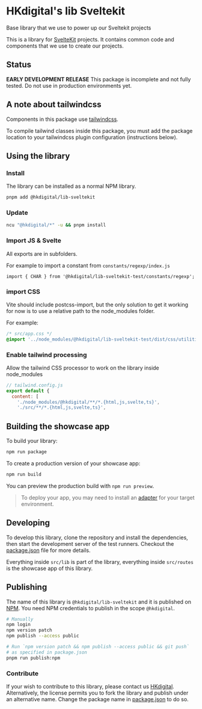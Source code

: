 # HKdigital's lib Sveltekit

Base library that we use to power up our Sveltekit projects

This is a library for [SvelteKit](https://svelte.dev/) projects. 
It contains common code and components that we use to create our projects. 

## Status

**EARLY DEVELOPMENT RELEASE**
This package is incomplete and not fully tested.
Do not use in production environments yet.

## A note about tailwindcss

Components in this package use [tailwindcss](https://tailwindcss.com/).

To compile tailwind classes inside this package, you must add the package location to your tailwindcss plugin configuration (instructions below).

## Using the library

### Install

The library can be installed as a normal NPM library.

```bash
pnpm add @hkdigital/lib-sveltekit
```

### Update

```bash
ncu "@hkdigital/*" -u && pnpm install
```

### Import JS & Svelte

All exports are in subfolders.

For example to import a constant from `constants/regexp/index.js`

```svelte
import { CHAR } from '@hkdigital/lib-sveltekit-test/constants/regexp';
```

### import CSS

Vite should include postcss-import, but the only solution to get it working for now is to use a relative path to the node_modules folder.

For example:

```css
/* src/app.css */
@import '../node_modules/@hkdigital/lib-sveltekit-test/dist/css/utilities.postcss';
```

### Enable tailwind processing

Allow the tailwind CSS processor to work on the library inside node_modules

```js
// tailwind.config.js
export default {
  content: [
    './node_modules/@hkdigital/**/*.{html,js,svelte,ts}',
    './src/**/*.{html,js,svelte,ts}',
```

## Building the showcase app

To build your library:

```bash
npm run package
```

To create a production version of your showcase app:

```bash
npm run build
```

You can preview the production build with `npm run preview`.

> To deploy your app, you may need to install an [adapter](https://svelte.dev/docs/kit/adapters) for your target environment.

## Developing

To develop this library, clone the repository and install the dependencies, then start the development server of the test runners. Checkout the [package.json](./package.json) file for more details.

Everything inside `src/lib` is part of the library, everything inside `src/routes` is the showcase app of this library.

## Publishing

The name of this library is `@hkdigital/lib-sveltekit` and it is published on [NPM](https://npmjs.com). You need NPM credentials to publish in the scope `@hkdigital`. 

```bash
# Manually
npm login
npm version patch
npm publish --access public
```

```bash
# Run `npm version patch && npm publish --access public && git push`
# as specified in package.json
pnpm run publish:npm
```

### Contribute
If your wish to contribute to this library, please contact us [HKdigital](https://hkdigital.nl/contact). Alternatively, the license permits you to fork the library and publish under an alternative name. Change the package name in [package.json](./package.json) to do so.
